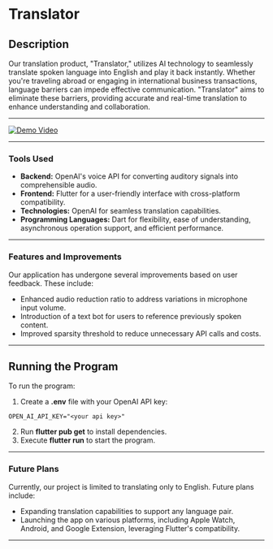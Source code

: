 # Translator

## Description

Our translation product, "Translator," utilizes AI technology to seamlessly translate spoken language into English and play it back instantly. Whether you're traveling abroad or engaging in international business transactions, language barriers can impede effective communication. "Translator" aims to eliminate these barriers, providing accurate and real-time translation to enhance understanding and collaboration.

---

[![Demo Video](https://img.youtube.com/vi/eYqUQV51MrY/0.jpg)](https://www.youtube.com/watch?v=eYqUQV51MrY)

---

### Tools Used

- **Backend:** OpenAI's voice API for converting auditory signals into comprehensible audio.
- **Frontend:** Flutter for a user-friendly interface with cross-platform compatibility.
- **Technologies:** OpenAI for seamless translation capabilities.
- **Programming Languages:** Dart for flexibility, ease of understanding, asynchronous operation support, and efficient performance.

---

### Features and Improvements

Our application has undergone several improvements based on user feedback. These include:

- Enhanced audio reduction ratio to address variations in microphone input volume.
- Introduction of a text bot for users to reference previously spoken content.
- Improved sparsity threshold to reduce unnecessary API calls and costs.

---

## Running the Program

To run the program:

1. Create a **.env** file with your OpenAI API key:

```
OPEN_AI_API_KEY="<your api key>"
```


2. Run **flutter pub get** to install dependencies.
3. Execute **flutter run** to start the program.

---

### Future Plans

Currently, our project is limited to translating only to English. Future plans include:

- Expanding translation capabilities to support any language pair.
- Launching the app on various platforms, including Apple Watch, Android, and Google Extension, leveraging Flutter's compatibility.

---
